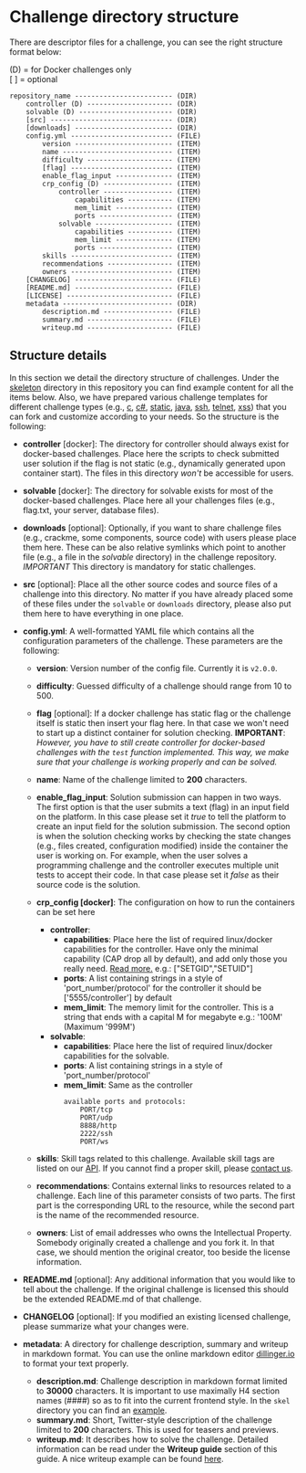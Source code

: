 # Challenge directory structure

There are descriptor files for a challenge, you can see the right structure format below:  


(D) = for Docker challenges only  
[ ] = optional

    repository_name ------------------------ (DIR)
        controller (D) --------------------- (DIR)
        solvable (D) ----------------------- (DIR)
        [src] ------------------------------ (DIR)
        [downloads] ------------------------ (DIR)      
        config.yml ------------------------- (FILE)
            version ------------------------ (ITEM)
            name --------------------------- (ITEM)
            difficulty --------------------- (ITEM)
            [flag] ------------------------- (ITEM)
            enable_flag_input -------------- (ITEM)
            crp_config (D) ----------------- (ITEM)
                controller ----------------- (ITEM)
                    capabilities ----------- (ITEM)
                    mem_limit -------------- (ITEM)
                    ports ------------------ (ITEM) 
                solvable ------------------- (ITEM)
                    capabilities ----------- (ITEM)
                    mem_limit -------------- (ITEM)
                    ports ------------------ (ITEM)                
            skills ------------------------- (ITEM)
            recommendations ---------------- (ITEM)
            owners ------------------------- (ITEM)                 
        [CHANGELOG] ------------------------ (FILE)
        [README.md] ------------------------ (FILE)
        [LICENSE] -------------------------- (FILE)
        metadata --------------------------- (DIR)
            description.md ----------------- (FILE)
            summary.md --------------------- (FILE)
            writeup.md --------------------- (FILE)

## Structure details
In this section we detail the directory structure of challenges. Under the [skeleton](https://github.com/avatao/challenge-engine/tree/master/skeleton) directory in this repository you can find example content for all the items below. Also, we have prepared various challenge templates for different challenge types (e.g., [c](https://github.com/avatao/challenge-engine/tree/master/templates/c), [c#](https://github.com/avatao/challenge-engine/tree/master/templates/csharp), [static](https://github.com/avatao/challenge-engine/tree/master/templates/file), [java](https://github.com/avatao/challenge-engine/tree/master/templates/java), [ssh](https://github.com/avatao/challenge-engine/tree/master/templates/ssh), [telnet](https://github.com/avatao/challenge-engine/tree/master/templates/telnet), [xss](https://github.com/avatao/challenge-engine/tree/master/templates/xss)) that you can fork and customize according to your needs. So the structure is the following:

- **controller** \[docker\]: The directory for controller should always exist for docker-based challenges. Place here the scripts to check submitted user solution if the flag is not static (e.g., dynamically generated upon container start). The files in this directory _won't_ be accessible for users.
- **solvable** \[docker\]: The directory for solvable exists for most of the docker-based challenges. Place here all your challenges files (e.g., flag.txt, your server, database files).
- **downloads** \[optional\]: Optionally, if you want to share challenge files (e.g., crackme, some components, source code) with users please place them here. These can be also relative symlinks which point to another file (e.g., a file in the _solvable_ directory) in the challenge repository. *IMPORTANT* This directory is mandatory for static challenges. 
- **src** \[optional\]: Place all the other source codes and source files of a challenge into this directory. No matter if you have already placed some of these files under the `solvable` or `downloads` directory, please also put them here to have everything in one place.
- **config.yml**: A well-formatted YAML file which contains all the configuration parameters of the challenge. These parameters are the following:
    - **version**: Version number of the config file.  Currently it is `v2.0.0`.
    - **difficulty**: Guessed difficulty of a challenge should range from 10 to 500.  
    - **flag** \[optional\]: If a docker challenge has static flag or the challenge itself is static then insert your flag here. In that case we won't need to start up a distinct container for solution checking. **IMPORTANT**: _However, you have to still create controller for docker-based challenges with the `test` function implemented. This way, we make sure that your challenge is working properly and can be solved._ 
    - **name**: Name of the challenge limited to **200** characters.  
    - **enable_flag_input**: Solution submission can happen in two ways. The first option is that the user submits a text (flag) in an input field on the platform. In this case please set it *true* to tell the platform to create an input field for the solution submission. The second option is when the solution checking works by checking the state changes (e.g., files created, configuration modified) inside the container the user is working on. For example, when the user solves a programming challenge and the controller executes multiple unit tests to accept their code. In that case please set it *false* as their source code is the solution.
    - **crp_config \[docker\]**: The configuration on how to run the containers can be set here
        - **controller**:        
            - **capabilities**: Place here the list of required linux/docker capabilities for the controller. Have only the minimal capability (CAP drop all by default), and add only those you really need.
             [Read more.](https://docs.docker.com/engine/reference/run/#runtime-privilege-and-linux-capabilities) e.g.: \["SETGID","SETUID"\]
            - **ports**: A list containing strings in a style of 'port_number/protocol' for the controller it should be \['5555/controller'\] by default
            - **mem_limit**: The memory limit for the controller. This is a string that ends with a capital M for megabyte e.g.: '100M'
           (Maximum '999M')
        - **solvable**:
            - **capabilities**: Place here the list of required linux/docker capabilities for the solvable.
            - **ports**: A list containing strings in a style of 'port_number/protocol'
            - **mem_limit**: Same as the controller            
                ```
                available ports and protocols:
                    PORT/tcp
                    PORT/udp
                    8888/http
                    2222/ssh
                    PORT/ws            
                ```
 
    - **skills**: Skill tags related to this challenge. Available skill tags are listed on our [API](https://platform.avatao.com/api-explorer/#/api/core/skills/). If you cannot find a proper skill, please [contact us](content@avatao.com).  
    - **recommendations**: Contains external links to resources related to a challenge. Each line of this parameter consists of two parts. The first part is the corresponding URL to the resource, while the second part is the name of the recommended resource.
    - **owners**: List of email addresses who owns the Intellectual Property. Somebody originally created a challenge and you fork it. In that case, we should mention the original creator, too beside the license information.
  
- **README.md** [optional]: Any additional information that you would like to tell about the challenge. If the original challenge is licensed this should be the extended README.md of that challenge.
- **CHANGELOG** [optional]: If you modified an existing licensed challenge, please summarize what your changes were.
 - **metadata**: A directory for challenge description, summary and writeup in markdown format. You can use the online markdown editor [dillinger.io](http://dillinger.io) to format your text properly.
    - **description.md**: Challenge description in markdown format limited to **30000** characters. It is important to use maximally H4 section names (####) so as to fit into the current frontend style. In the `skel` directory you can find an [example](https://github.com/avatao/challenge-engine/blob/master/skeleton/metadata/description.md). 
    - **summary.md**: Short, Twitter-style description of the challenge limited to **200** characters. This is used for teasers and previews.  
    - **writeup.md**: It describes how to solve the challenge. Detailed information can be read under the **Writeup guide** section of this guide. A nice writeup example can be found [here](https://github.com/avatao/challenge-engine/blob/master/skeleton/metadata/writeup.md).   

